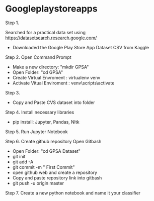 # Googleplaystoreapps

Step 1. 

Searched for a practical data set using https://datasetsearch.research.google.com/
- Downloaded the Google Play Store App Dataset CSV from Kaggle 

Step 2.
Open Command Prompt 
- Make a new directory: "mkdir GPSA" 
- Open Folder: "cd GPSA"
- Create Virtual Envroment : virtualenv venv
- Activate Vitual Enviroment : venv\scripts\activate 

Step 3.
- Copy and Paste CVS dataset into folder

Step 4. 
Install necessary libraries
- pip install: Jupyter, Pandas, Nltk

Step 5. Run Jupyter Notebook

Step 6. 
Create github repository
Open Gitbash 
- Open Folder: "cd GPSA Dataset"
- git init
- git add -A
- git commit -m " First Commit"
- open github web and create a repository 
- Copy and paste repository link into gitbash
- git push -u origin master

Step 7.
Create a new python notebook and name it your classifier
